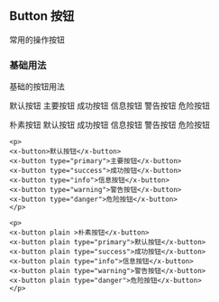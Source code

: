 ## Button 按钮

常用的操作按钮

### 基础用法

基础的按钮用法

<p>
<x-button>默认按钮</x-button>
<x-button type="primary">主要按钮</x-button>
<x-button type="success">成功按钮</x-button>
<x-button type="info">信息按钮</x-button>
<x-button type="warning">警告按钮</x-button>
<x-button type="danger">危险按钮</x-button>
</p>

<p>
<x-button plain >朴素按钮</x-button>
<x-button plain type="primary">默认按钮</x-button>
<x-button plain type="success">成功按钮</x-button>
<x-button plain type="info">信息按钮</x-button>
<x-button plain type="warning">警告按钮</x-button>
<x-button plain type="danger">危险按钮</x-button>
</p>

```vue
<p>
<x-button>默认按钮</x-button>
<x-button type="primary">主要按钮</x-button>
<x-button type="success">成功按钮</x-button>
<x-button type="info">信息按钮</x-button>
<x-button type="warning">警告按钮</x-button>
<x-button type="danger">危险按钮</x-button>
</p>

<p>
<x-button plain >朴素按钮</x-button>
<x-button plain type="primary">默认按钮</x-button>
<x-button plain type="success">成功按钮</x-button>
<x-button plain type="info">信息按钮</x-button>
<x-button plain type="warning">警告按钮</x-button>
<x-button plain type="danger">危险按钮</x-button>
</p>
```
